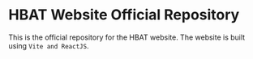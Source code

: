 # HBAT Website Official Repository

This is the official repository for the HBAT website. The website is built using `Vite and ReactJS`.
